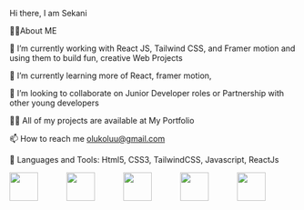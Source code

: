 Hi there, I am Sekani

🙋‍♂️About ME

🔭 I’m currently working with React JS, Tailwind CSS, and Framer motion and using them to build fun, creative Web Projects

🌱 I’m currently learning more of React, framer motion,

👯 I’m looking to collaborate on Junior Developer roles or Partnership with other young developers

👨‍💻 All of my projects are available at My Portfolio

📫 How to reach me olukoluu@gmail.com

🚀 Languages and Tools: Html5, CSS3, TailwindCSS, Javascript, ReactJs
<div style="display: flex; gap: 50px;">
<img src="https://upload.wikimedia.org/wikipedia/commons/thumb/6/61/HTML5_logo_and_wordmark.svg/130px-HTML5_logo_and_wordmark.svg.png" height="50px" width="50px"/>

<img src="https://upload.wikimedia.org/wikipedia/commons/thumb/d/d5/CSS3_logo_and_wordmark.svg/120px-CSS3_logo_and_wordmark.svg.png" height="50px" width="50px"/>


<img src="https://upload.wikimedia.org/wikipedia/commons/thumb/d/d5/Tailwind_CSS_Logo.svg/600px-Tailwind_CSS_Logo.svg.png?20211001194333" height="50px" width="50px"/>

<img src="https://upload.wikimedia.org/wikipedia/commons/thumb/6/6a/JavaScript-logo.png/600px-JavaScript-logo.png?20120221235433" height="50px" width="50px"/>

<img src="https://upload.wikimedia.org/wikipedia/commons/thumb/a/a7/React-icon.svg/512px-React-icon.svg.png?20220125121207" height="50px" width="50px"/>
</div>
